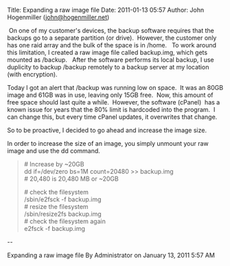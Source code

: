 Title: Expanding a raw image file
Date: 2011-01-13 05:57
Author: John Hogenmiller (john@hogenmiller.net)

 On one of my customer's devices, the backup software requires that the
backups go to a separate partition (or drive).  However, the customer
only has one raid array and the bulk of the space is in /home.   To work
around this limitation, I created a raw image file called backup.img,
which gets mounted as /backup.   After the software performs its local
backup, I use duplicity to backup /backup remotely to a backup server at
my location (with encryption).  
  
Today I got an alert that /backup was running low on space.  It was an
80GB image and 61GB was in use, leaving only 15GB free.  Now, this
amount of free space should last quite a while.  However, the software
(cPanel)  has a known issue for years that the 80% limit is hardcoded
into the program.  I can change this, but every time cPanel updates, it
overwrites that change.  
  
So to be proactive, I decided to go ahead and increase the image size.  
  
In order to increase the size of an image, you simply unmount your raw
image and use the dd command.  
  

> \# Increase by \~20GB  
> dd if=/dev/zero bs=1M count=20480 \>\> backup.img  
> \# 20,480 is 20,480 MB or \~20GB  
>   
> \# check the filesystem  
> /sbin/e2fsck -f backup.img  
> \# resize the filesystem  
> /sbin/resize2fs backup.img  
> \# check the filesystem again  
> e2fsck -f backup.img               

--  
  
Expanding a raw image file By Administrator on January 13, 2011 5:57 AM
